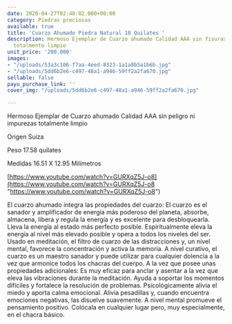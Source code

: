```yaml
---
date: 2020-04-27T02:48:02.000+00:00
category: Piedras preciosas
available: true
title: 'Cuarzo Ahumado Piedra Natural 18 Quilates '
description: Hermoso Ejemplar de Cuarzo ahumado Calidad AAA sin fisuras ni impurezas
  totalmente limpio
unit_price: '200.000'
images:
- "/uploads/53a3c106-f7aa-4eed-8323-1a1a8b5a1b6b.jpg"
- "/uploads/5dd6b2e6-c497-48a1-a946-59ff2a2fa670.jpg"
sellable: false
payu_purchase_link: ''
cover_img: "/uploads/5dd6b2e6-c497-48a1-a946-59ff2a2fa670.jpg"

---
```

Hermoso Ejemplar de Cuarzo ahumado Calidad AAA sin peligro ni impurezas totalmente limpio

Origen Suiza

Peso 17.58 quilates

Medidas 16.51 X 12.95 Milímetros

[https://www.youtube.com/watch?v=GURXqZ5J-o8](https://www.youtube.com/watch?v=GURXqZ5J-o8 "https://www.youtube.com/watch?v=GURXqZ5J-o8")

El cuarzo ahumado integra las propiedades del cuarzo: El cuarzo es el sanador y amplificador de energía más poderoso del planeta, absorbe, almacena, libera y regula la energía y es excelente para desbloquearla. Lleva la energía al estado más perfecto posible. Espiritualmente eleva la energía al nivel más elevado posible y opera a todos los niveles del ser. Usado en meditación, el filtro de cuarzo de las distracciones y, un nivel mental, favorece la concentración y activa la memoria. A nivel curativo, el cuarzo es un maestro sanador y puede utilizar para cualquier dolencia a la vez que armonice todos los chacras del cuerpo. A la vez que posee unas propiedades adicionales: Es muy eficaz para anclar y asentar a la vez que eleva las vibraciones durante la meditación. Ayuda a soportar los momentos difíciles y fortalece la resolución de problemas. Psicológicamente alivia el miedo y aporta calma emocional. Alivia pesadillas y, cuando encuentra emociones negativas, las disuelve suavemente. A nivel mental promueve el pensamiento positivo. Colócala en cualquier lugar pero, muy especialmente, en el chacra básico.